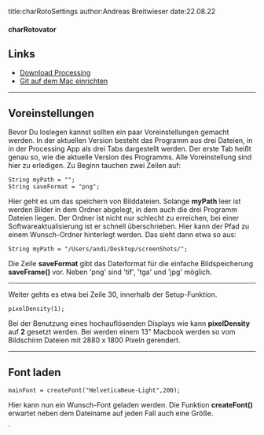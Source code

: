 title:charRotoSettings
author:Andreas Breitwieser
date:22.08.22

#### charRotovator

## Links 

- [Download Processing](https://processing.org/download) 
- [Git auf dem Mac einrichten](https://www.youtube.com/watch?v=_sLgRBrZh6o&t=168s)

 ---
  
  
## Voreinstellungen

Bevor Du loslegen kannst sollten ein paar Voreinstellungen gemacht werden. In der aktuellen Version besteht das Programm aus drei Dateien, in in der Processing App als drei Tabs dargestellt werden. 
Der erste Tab heißt genau so, wie die aktuelle Version des Programms. Alle Voreinstellung sind hier zu erledigen. 
Zu Beginn tauchen zwei Zeilen auf: 

```
String myPath = "";
String saveFormat = "png";
```

Hier geht es um das speichern von Bilddateien. 
Solange **myPath** leer ist werden Bilder in dem Ordner abgelegt, in dem auch die drei Programm Dateien liegen. Der Ordner ist nicht nur schlecht zu erreichen, bei einer Softwareaktualisierung ist er schnell überschrieben.
Hier kann der Pfad zu einem Wunsch-Ordner hinterlegt werden. Das sieht dann etwa so aus:
 
```
String myPath = "/Users/andi/Desktop/screenShots/"; 
```

Die Zeile **saveFormat** gibt das Dateiformat für die einfache Bildspeicherung **saveFrame()** vor. Neben 'png' sind 'tif', 'tga' und 'jpg' möglich.

----

Weiter gehts es etwa bei Zeile 30, innerhalb der Setup-Funktion.  

```
pixelDensity(1);
```

Bei der Benutzung eines hochauflösenden Displays wie kann **pixelDensity** auf **2** gesetzt werden. Bei werden einem 13" Macbook werden so vom Bildschirm Dateien mit 2880 x 1800 Pixeln gerendert.

--- 

## Font laden

```
mainFont = createFont("HelveticaNeue-Light",200);
```

Hier kann nun ein Wunsch-Font geladen werden. Die Funktion **createFont()** erwartet neben dem Dateiname auf jeden Fall auch eine Größe.

`
 
